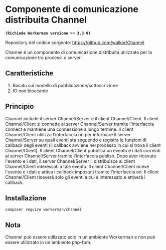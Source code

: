 # Componente di comunicazione distribuita Channel
**``` (Richiede Workerman versione >= 3.3.0) ```**

Repository del codice sorgente: https://github.com/walkor/Channel

Channel è un componente di comunicazione distribuita utilizzato per la comunicazione tra processi o server.

## Caratteristiche
1. Basato sul modello di pubblicazione/sottoscrizione
2. IO non bloccante

## Principio
Channel include il server Channel/Server e il client Channel/Client.
Il client Channel/Client si connette al server Channel/Server tramite l'interfaccia connect e mantiene una connessione a lungo termine.
Il client Channel/Client utilizza l'interfaccia on per informare il server Channel/Server su quali eventi sta seguendo e registra le funzioni di callback degli eventi (il callback avviene nel processo in cui si trova il client Channel/Client).
Il client Channel/Client pubblica un evento e i dati correlati al server Channel/Server tramite l'interfaccia publish.
Dopo aver ricevuto l'evento e i dati, il server Channel/Server li distribuisce ai client Channel/Client interessati a tale evento.
Il client Channel/Client riceve l'evento e i dati e attiva i callback impostati tramite l'interfaccia on.
Il client Channel/Client riceverà solo gli eventi a cui è interessato e attiverà i callback.

## Installazione
`composer require workerman/channel`

## Nota
Channel può essere utilizzato solo in un ambiente Workerman e non può essere utilizzato in un ambiente php-fpm.
